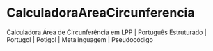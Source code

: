 # CalculadoraAreaCircunferencia
 Calculadora Área de Circunferência em LPP | Português Estruturado | Portugol | Potigol | Metalinguagem | Pseudocódigo
